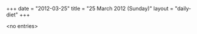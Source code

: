 +++
date = "2012-03-25"
title = "25 March 2012 (Sunday)"
layout = "daily-diet"
+++

<p>&lt;no entries&gt;</p>